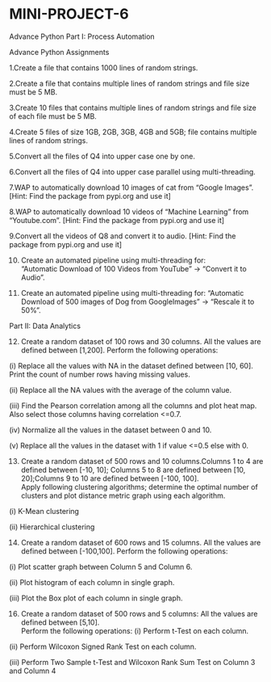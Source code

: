 # MINI-PROJECT-6
Advance Python
Part I: Process Automation 

Advance Python Assignments 

1.Create a file that contains 1000 lines of random strings. 

2.Create a file that contains multiple lines of random strings and file size must be 5 MB. 

3.Create 10 files that contains multiple lines of random strings and file size of each file must be 5 MB. 

4.Create 5 files of size 1GB, 2GB, 3GB, 4GB and 5GB; file contains multiple lines of random strings. 

5.Convert all the files of Q4 into upper case one by one. 

6.Convert all the files of Q4 into upper case parallel using multi-threading. 

7.WAP to automatically download 10 images of cat from “Google Images”. [Hint: Find the package from pypi.org and use it] 

8.WAP to automatically download 10 videos of “Machine Learning” from “Youtube.com”. [Hint: Find the package from pypi.org and use it] 

9.Convert all the videos of Q8 and convert it to audio. [Hint: Find the package from pypi.org and use it] 

10. Create an automated pipeline using multi-threading for:  
“Automatic Download of 100 Videos from YouTube” → “Convert it to Audio”. 

11.   Create an automated pipeline using multi-threading for: “Automatic Download of 500 images of Dog from GoogleImages” → “Rescale it to 50%”. 

Part II: Data Analytics 

12.   Create a random dataset of 100 rows and 30 columns. All the values are defined between [1,200].  Perform the following operations:

(i) Replace all the values with NA in the dataset defined between [10, 60]. Print the count of number rows having missing values. 

(ii) Replace all the NA values with the average of the column value.  

(iii) Find the Pearson correlation among all the columns and plot heat map. Also select those columns having correlation <=0.7. 

(iv) Normalize all the values in the dataset between 0 and 10. 

(v) Replace all the values in the dataset with 1 if value <=0.5 else with 0. 

13. Create a random dataset of 500 rows and 10 columns.Columns 1 to 4 are defined between [-10, 10]; Columns 5 to 8 are defined between [10, 20];Columns 9 to 10 are defined between [-100, 100].  
Apply following clustering algorithms; determine the optimal number of clusters and plot distance metric graph using each algorithm.

(i) K-Mean clustering 

(ii) Hierarchical clustering 

14. Create a random dataset of 600 rows and 15 columns. All the values are defined between [-100,100]. 
Perform the following operations:
 
(i) Plot scatter graph between Column 5 and Column 6. 

(ii) Plot histogram of each column in single graph. 

(iii) Plot the Box plot of each column in single graph. 

16. Create a random dataset of 500 rows and 5 columns: 
All the values are defined between [5,10].  
Perform the following operations: 
(i) Perform t-Test on each column.

(ii) Perform Wilcoxon Signed Rank Test on each column. 

(iii) Perform Two Sample t-Test and Wilcoxon Rank Sum Test on Column 3 and Column 4 
